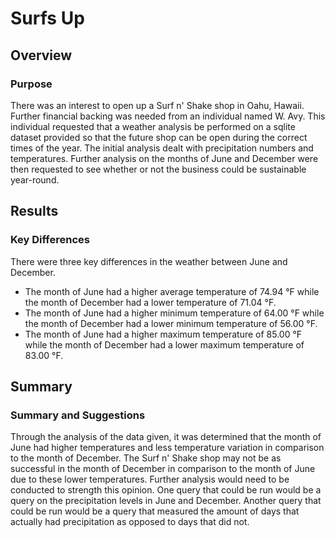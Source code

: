# Surfs Up
## Overview
### Purpose
There was an interest to open up a Surf n' Shake shop in Oahu, Hawaii. Further financial backing was needed from an individual named W. Avy. This individual requested that a weather analysis be performed on a sqlite dataset provided so that the future shop can be open during the correct times of the year. The initial analysis dealt with precipitation numbers and temperatures. Further analysis on the months of June and December were then requested to see whether or not the business could be sustainable year-round.  
## Results
### Key Differences
There were three key differences in the weather between June and December. 
* The month of June had a higher average temperature of 74.94 °F while the month of December had a lower temperature of 71.04 °F.
* The month of June had a higher minimum temperature of 64.00 °F while the month of December had a lower minimum temperature of 56.00 °F.
* The month of June had a higher maximum temperature of 85.00 °F while the month of December had a lower maximum temperature of 83.00 °F.
## Summary
### Summary and Suggestions
Through the analysis of the data given, it was determined that the month of June had higher temperatures and less temperature variation in comparison to the month of December. The Surf n' Shake shop may not be as successful in the month of December in comparison to the month of June due to these lower temperatures. Further analysis would need to be conducted to strength this opinion. One query that could be run would be a query on the precipitation levels in June and December. Another query that could be run would be a query that measured the amount of days that actually had precipitation as opposed to days that did not. 
